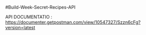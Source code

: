 #Build-Week-Secret-Recipes-API


API DOCUMENTATIO :  https://documenter.getpostman.com/view/10547327/Szzn6cFg?version=latest
